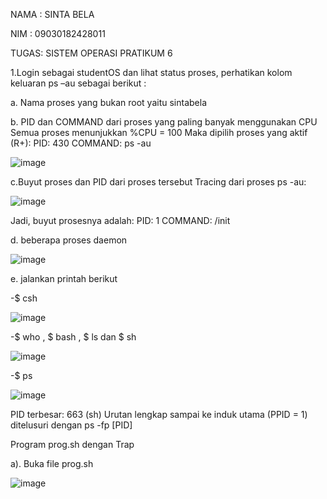 NAMA : SINTA BELA

NIM : 09030182428011

TUGAS: SISTEM OPERASI PRATIKUM 6

1.Login sebagai studentOS dan lihat status proses, perhatikan kolom keluaran ps –au sebagai berikut :

a. Nama proses yang bukan root yaitu sintabela

b. PID dan COMMAND dari proses yang paling banyak menggunakan CPU Semua proses menunjukkan %CPU = 100 Maka dipilih proses yang aktif (R+): PID: 430 COMMAND: ps -au

  ![image](https://github.com/user-attachments/assets/1fd16c40-4b02-499f-a22c-004d1c83d005)


   c.Buyut proses dan PID dari proses tersebut Tracing dari proses ps -au:

   ![image](https://github.com/user-attachments/assets/a326cfd4-535a-4374-b5fd-9987efb730a7)

   Jadi, buyut prosesnya adalah: PID: 1 COMMAND: /init

 d. beberapa proses daemon 

 ![image](https://github.com/user-attachments/assets/63057d85-4855-49ac-b59d-c47c335591ba)

  e. jalankan printah berikut
  
-$ csh

![image](https://github.com/user-attachments/assets/468827ba-c7dd-4848-bfee-6fdd0a7b6156)

-$ who , $ bash , $ ls dan $ sh

![image](https://github.com/user-attachments/assets/b2c411e5-05ac-414d-a9d3-0fd090b0fdc3)

-$ ps

![image](https://github.com/user-attachments/assets/19f69e3a-bb41-441c-b327-595fe40584db)

PID terbesar: 663 (sh) Urutan lengkap sampai ke induk utama (PPID = 1) ditelusuri dengan ps -fp [PID]

Program prog.sh dengan Trap

a). Buka file prog.sh

![image](https://github.com/user-attachments/assets/7b75d993-bd9b-4b3b-ae31-4044dcaedbcb)












   


